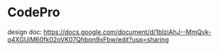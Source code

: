 # CodePro
design doc: https://docs.google.com/document/d/1bIziAhJ--MmQvk-q4XGUiM60fk02oVK07Qhbqn9xFbw/edit?usp=sharing
